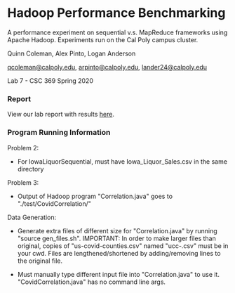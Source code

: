 # Hadoop Performance Benchmarking
A performance experiment on sequential v.s. MapReduce frameworks using Apache Hadoop. Experiments run on the Cal Poly campus cluster. 

Quinn Coleman, Alex Pinto, Logan Anderson

qcoleman@calpoly.edu, arpinto@calpoly.edu, lander24@calpoly.edu

Lab 7 - CSC 369 Spring 2020

### Report
View our lab report with results [here](https://docs.google.com/document/d/1j5omkh1boeXXv9z7K9xetyM_Q-MoL19NoP6EpbJwG3s/edit?usp=sharing).

### Program Running Information

Problem 2:
- For IowaLiquorSequential, must have Iowa_Liquor_Sales.csv in the same directory

Problem 3:
- Output of Hadoop program "Correlation.java" goes to "./test/CovidCorrelation/"

Data Generation:
- Generate extra files of different size for "Correlation.java" by running "source gen_files.sh".
      IMPORTANT: In order to make larger files than original,
      copies of "us-covid-counties.csv" named "ucc-<record number>.csv" must be in your cwd.
      Files are lengthened/shortened by adding/removing lines to the original file.    

- Must manually type different input file into "Correlation.java" to use it.
      "CovidCorrelation.java" has no command line args.
